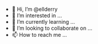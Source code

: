 - 👋 Hi, I’m @ellderry
- 👀 I’m interested in ...
- 🌱 I’m currently learning ...
- 💞️ I’m looking to collaborate on ...
- 📫 How to reach me ...

<!---
ellderry/ellderry is a ✨ special ✨ repository because its `README.md` (this file) appears on your GitHub profile.
You can click the Preview link to take a look at your changes.
--->
